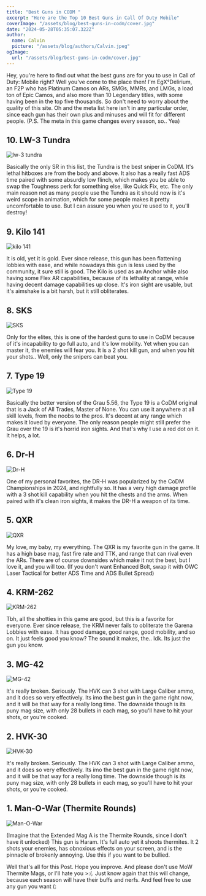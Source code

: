 ```yaml
---
title: "Best Guns in CODM "
excerpt: "Here are the Top 10 Best Guns in Call Of Duty Mobile"
coverImage: "/assets/blog/best-guns-in-codm/cover.jpg"
date: "2024-05-28T05:35:07.322Z"
author:
  name: Calvin
  picture: "/assets/blog/authors/Calvin.jpeg"
ogImage:
  url: "/assets/blog/best-guns-in-codm/cover.jpg"
---
```



Hey, you're here to find out what the best guns are for you to use in Call of Duty: Mobile right? Well you've come to the place then! I'm EgX°Delirium, an F2P who has Platinum Camos on ARs, SMGs, MMRs, and LMGs, a load ton of Epic Camos, and also more than 10 Legendary titles, with some having been in the top five thousands. So don't need to worry about the quality of this site. Oh and the meta list here isn't in any particular order, since each gun has their own plus and minuses and will fit for different people. (P.S. The meta in this game changes every season, so.. Yea)

## 10. LW-3 Tundra
![lw-3 tundra](/assets/blog/best-guns-in-codm/Lw3-Tundra.jpg)

Basically the only SR in this list, the Tundra is the best sniper in CoDM. It's lethal hitboxes are from the body and above. It also has a really fast ADS time paired with some absurdly low flinch, which makes you be able to swap the Toughness perk for something else, like Quick Fix, etc. The only main reason not as many people use the Tundra as it should now is it's weird scope in animation, which for some people makes it pretty uncomfortable to use. But I can assure you when you're used to it, you'll destroy!

## 9. Kilo 141
![kilo 141](/assets/blog/best-guns-in-codm/Kilo-141.jpg)

It is old, yet it is gold. Ever since release, this gun has been flattening lobbies with ease, and while nowadays this gun is less used by the community, it sure still is good. The Kilo is used as an Anchor while also having some Flex AR capabilities, because of its lethality at range, while having decent damage capabilities up close. It's iron sight are usable, but it's aimshake is a bit harsh, but it still obliterates.

## 8. SKS
![SKS](/assets/blog/best-guns-in-codm/SKS.jpg)

Only for the elites, this is one of the hardest guns to use in CoDM because of it's incapability to go full auto, and it's low mobility. Yet when you can master it, the enemies will fear you. It is a 2 shot kill gun, and when you hit your shots.. Well, only the snipers can beat you.

## 7. Type 19
![Type 19](/assets/blog/best-guns-in-codm/Type-19.jpg)

Basically the better version of the Grau 5.56, the Type 19 is a CoDM original that is a Jack of All Trades, Master of None. You can use it anywhere at all skill levels, from the noobs to the pros. It's decent at any range which makes it loved by everyone. The only reason people might still prefer the Grau over the 19 is it's horrid iron sights. And that's why I use a red dot on it. It helps, a lot.

## 6. Dr-H
![Dr-H](/assets/blog/best-guns-in-codm/DR-H.jpg)

One of my personal favorites, the DR-H was popularized by the CoDM Championships in 2024, and rightfully so. It has a very high damage profile with a 3 shot kill capability when you hit the chests and the arms. When paired with it's clean iron sights, it makes the DR-H a weapon of its time.

## 5. QXR
![QXR](/assets/blog/best-guns-in-codm/QXR.jpg)

My love, my baby, my everything. The QXR is my favorite gun in the game. It has a high base mag, fast fire rate and TTK, and range that can rival even the ARs. There are of course downsides which make it not the best, but I love it, and you will too. (If you don't want Enhanced Bolt, swap it with OWC Laser Tactical for better ADS Time and ADS Bullet Spread)

## 4. KRM-262
![KRM-262](/assets/blog/best-guns-in-codm/KRM-262.jpg)


Tbh, all the shotties in this game are good, but this is a favorite for everyone. Ever since release, the KRM never fails to obliterate the Garena Lobbies with ease. It has good damage, good range, good mobility, and so on. It just feels good you know? The sound it makes, the.. Idk. Its just the gun you know.

## 3. MG-42
![MG-42](/assets/blog/best-guns-in-codm/MG-42.jpg)

It's really broken. Seriously. The HVK can 3 shot with Large Caliber ammo, and it does so very effectively. Its imo the best gun in the game right now, and it will be that way for a really long time. The downside though is its puny mag size, with only 28 bullets in each mag, so you'll have to hit your shots, or you're cooked.

## 2. HVK-30
![HVK-30](/assets/blog/best-guns-in-codm/HVK-30.jpg)

It's really broken. Seriously. The HVK can 3 shot with Large Caliber ammo, and it does so very effectively. Its imo the best gun in the game right now, and it will be that way for a really long time. The downside though is its puny mag size, with only 28 bullets in each mag, so you'll have to hit your shots, or you're cooked.

## 1. Man-O-War (Thermite Rounds)
![Man-O-War](/assets/blog/best-guns-in-codm/MAN-O-WAR.jpg)

(Imagine that the Extended Mag A is the Thermite Rounds, since I don't have it unlocked) This gun is Haram. It's full auto yet it shoots thermites. It 2 shots your enemies, has obnoxious effects on your screen, and is the pinnacle of brokenly annoying. Use this if you want to be bullied.

Well that's all for this Post. Hope you improve. And please don't use MoW Thermite Mags, or I'll hate you >:(. Just know again that this will change, because each season will have their buffs and nerfs. And feel free to use any gun you want (:
